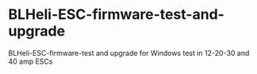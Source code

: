 # BLHeli-ESC-firmware-test-and-upgrade
BLHeli-ESC-firmware-test and upgrade for Windows test in 12-20-30 and 40 amp ESCs
